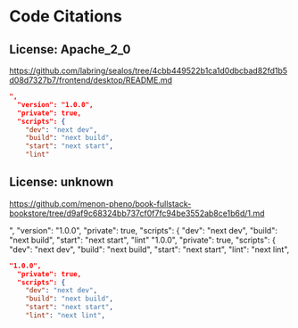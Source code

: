 # Code Citations

## License: Apache_2_0

<https://github.com/labring/sealos/tree/4cbb449522b1ca1d0dbcbad82fd1b5d08d7327b7/frontend/desktop/README.md>

```json
",
  "version": "1.0.0",
  "private": true,
  "scripts": {
    "dev": "next dev",
    "build": "next build",
    "start": "next start",
    "lint"
```

## License: unknown

<https://github.com/menon-pheno/book-fullstack-bookstore/tree/d9af9c68324bb737cf0f7fc94be3552ab8ce1b6d/1.md>

",
  "version": "1.0.0",
  "private": true,
  "scripts": {
    "dev": "next dev",
    "build": "next build",
    "start": "next start",
    "lint"
"1.0.0",
  "private": true,
  "scripts": {
    "dev": "next dev",
    "build": "next build",
    "start": "next start",
    "lint": "next lint",

```json
"1.0.0",
  "private": true,
  "scripts": {
    "dev": "next dev",
    "build": "next build",
    "start": "next start",
    "lint": "next lint",
```
